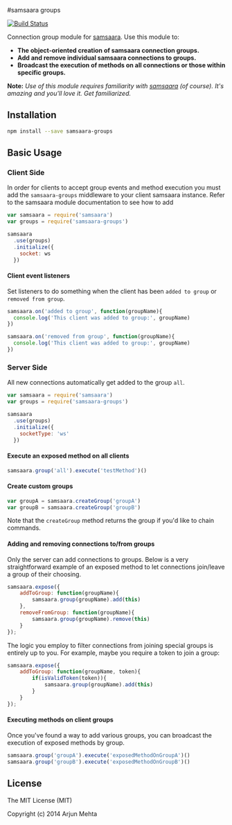 #samsaara groups

[![Build Status](https://travis-ci.org/arjunmehta/node-samsaara-groups.svg?branch=master)](https://travis-ci.org/arjunmehta/node-samsaara-groups)

Connection group module for [samsaara](https://www.github.com/arjunmehta/node-samsaara). Use this module to:

- **The object-oriented creation of samsaara connection groups.**
- **Add and remove individual samsaara connections to groups.**
- **Broadcast the execution of methods on all connections or those within specific groups.**

**Note:** *Use of this module requires familiarity with [samsaara](https://www.github.com/arjunmehta/node-samsaara) (of course). It's amazing and you'll love it. Get familiarized.*

## Installation

```bash
npm install --save samsaara-groups
```

## Basic Usage

### Client Side

In order for clients to accept group events and method execution you must add the `samsaara-groups` middleware to your client samsaara instance. Refer to the samsaara module documentation to see how to add

```javascript
var samsaara = require('samsaara')
var groups = require('samsaara-groups')

samsaara
  .use(groups)
  .initialize({
    socket: ws
  })
```

#### Client event listeners
Set listeners to do something when the client has been `added to group` or `removed from group`.

```javascript
samsaara.on('added to group', function(groupName){
  console.log('This client was added to group:', groupName)
})

samsaara.on('removed from group', function(groupName){
  console.log('This client was added to group:', groupName)
})
```


### Server Side
All new connections automatically get added to the group `all`.

```javascript
var samsaara = require('samsaara')
var groups = require('samsaara-groups')

samsaara
  .use(groups)
  .initialize({
    socketType: 'ws'
  })
```

#### Execute an exposed method on all clients
```javascript
samsaara.group('all').execute('testMethod')()
```

#### Create custom groups

```javascript
var groupA = samsaara.createGroup('groupA')
var groupB = samsaara.createGroup('groupB')
```

Note that the `createGroup` method returns the group if you'd like to chain commands.

#### Adding and removing connections to/from groups
Only the server can add connections to groups. Below is a very straightforward example of an exposed method to let connections join/leave a group of their choosing.

```javascript
samsaara.expose({
    addToGroup: function(groupName){
        samsaara.group(groupName).add(this)
    },
    removeFromGroup: function(groupName){
        samsaara.group(groupName).remove(this)
    }
});
```

The logic you employ to filter connections from joining special groups is entirely up to you. For example, maybe you require a token to join a group:

```javascript
samsaara.expose({
    addToGroup: function(groupName, token){
        if(isValidToken(token)){
            samsaara.group(groupName).add(this)            
        }
    }
});
```

#### Executing methods on client groups
Once you've found a way to add various groups, you can broadcast the execution of exposed methods by group.

```javascript
samsaara.group('groupA').execute('exposedMethodOnGroupA')()
samsaara.group('groupB').execute('exposedMethodOnGroupB')()
```


## License
The MIT License (MIT)

Copyright (c) 2014 Arjun Mehta